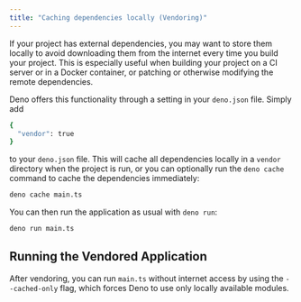 ```yaml
---
title: "Caching dependencies locally (Vendoring)"
---
```


If your project has external dependencies, you may want to store them locally to
avoid downloading them from the internet every time you build your project. This
is especially useful when building your project on a CI server or in a Docker
container, or patching or otherwise modifying the remote dependencies.

Deno offers this functionality through a setting in your `deno.json` file.
Simply add

```bash
{
  "vendor": true
}
```

to your `deno.json` file. This will cache all dependencies locally in a `vendor`
directory when the project is run, or you can optionally run the `deno cache`
command to cache the dependencies immediately:

```bash
deno cache main.ts
```

You can then run the application as usual with `deno run`:

```bash
deno run main.ts
```

## Running the Vendored Application

After vendoring, you can run `main.ts` without internet access by using the
`--cached-only` flag, which forces Deno to use only locally available modules.
